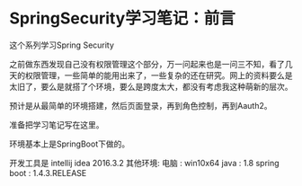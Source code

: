 # SpringSecurity学习笔记：前言

这个系列学习Spring Security

之前做东西发现自己没有权限管理这个部分，万一问起来也是一问三不知，看了几天的权限管理，一些简单的能用出来了，一些复杂的还在研究。网上的资料要么是太旧了，要么是就搭了个环境，要么是跨度太大，都没有考虑我这种萌新的层次。

预计是从最简单的环境搭建，然后页面登录，再到角色控制，再到Aauth2。

准备把学习笔记写在这里。


环境基本上是SpringBoot下做的。

开发工具是 intellij idea 2016.3.2
其他环境:
电脑 : win10x64
java : 1.8
spring boot : 1.4.3.RELEASE

